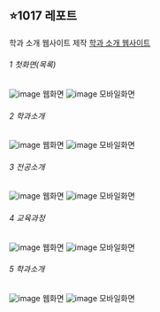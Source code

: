 
## ⭐1017 레포트
학과 소개 웹사이트 제작
<a href="https://seungachoi0925.github.io/cordova/1017/index.html">학과 소개 웹사이트</a>


###### 1 첫화면(목록)
![image](https://github.com/SEUNGACHOI0925/cordova/assets/112832677/31cfbd84-d352-4473-ba85-21701a8848a4) 웹화면
![image](https://github.com/SEUNGACHOI0925/cordova/assets/112832677/58aea9a1-143f-4119-a7cb-4bc95feca099)
모바일화면

###### 2 학과소개
![image](https://github.com/SEUNGACHOI0925/cordova/assets/112832677/ff1b7a57-697b-49ca-a050-9e5e36cf4433) 웹화면
![image](https://github.com/SEUNGACHOI0925/cordova/assets/112832677/6164f417-af9e-474e-8027-0fcd42c0fc87)
모바일화면

###### 3 전공소개
![image](https://github.com/SEUNGACHOI0925/cordova/assets/112832677/360110ef-e83a-4bbe-b937-a369d3f68b3a) 웹화면
![image](https://github.com/SEUNGACHOI0925/cordova/assets/112832677/2bd6baf2-2911-4016-9028-a32ac08beadb)
모바일화면

###### 4 교육과정
![image](https://github.com/SEUNGACHOI0925/cordova/assets/112832677/d8463d8f-25fb-4617-906d-f6c578085bf1) 웹화면
![image](https://github.com/SEUNGACHOI0925/cordova/assets/112832677/9620ae27-5259-4d55-ae13-67feb064f86a)
모바일화면

###### 5 학과소개
![image](https://github.com/SEUNGACHOI0925/cordova/assets/112832677/e9a4a01c-4041-44f0-9469-67363b875b72) 웹화면
![image](https://github.com/SEUNGACHOI0925/cordova/assets/112832677/5f55a3b7-fe65-4423-9985-c33767bea67b)
모바일화면

